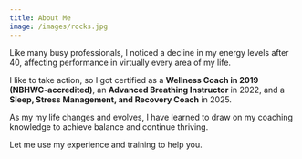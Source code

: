 ```yaml
---
title: About Me
image: /images/rocks.jpg
---
```

Like many busy professionals, I noticed a decline in my energy levels after 40, affecting performance in virtually every area of my life.

I like to take action, so I got certified as a **Wellness Coach in 2019 (NBHWC-accredited)**, an **Advanced Breathing Instructor** in 2022, and a **Sleep, Stress Management, and Recovery Coach** in 2025.

As my my life changes and evolves, I have learned to draw on my coaching knowledge to achieve balance and continue thriving.

Let me use my experience and training to help you.